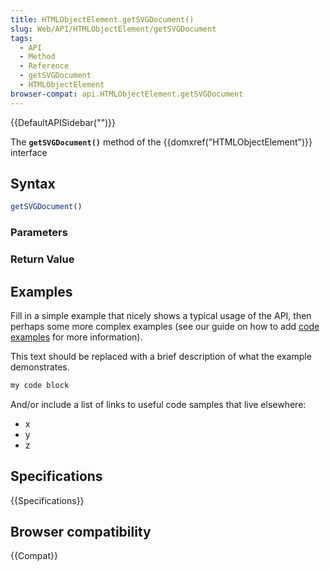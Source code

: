 ```yaml
---
title: HTMLObjectElement.getSVGDocument()
slug: Web/API/HTMLObjectElement/getSVGDocument
tags:
  - API
  - Method
  - Reference
  - getSVGDocument
  - HTMLObjectElement
browser-compat: api.HTMLObjectElement.getSVGDocument
---
```

{{DefaultAPISidebar("")}}

The **`getSVGDocument()`** method of the {{domxref("HTMLObjectElement")}} interface 

## Syntax

```js
getSVGDocument()
```

### Parameters



### Return Value



## Examples

Fill in a simple example that nicely shows a typical usage of the API, then perhaps some more complex examples (see our guide on how to add [code examples](/en-US/docs/MDN/Contribute/Structures/Code_examples) for more information).

This text should be replaced with a brief description of what the example demonstrates.

```js
my code block
```

And/or include a list of links to useful code samples that live elsewhere:

*   x
*   y
*   z

## Specifications

{{Specifications}}

## Browser compatibility

{{Compat}}

